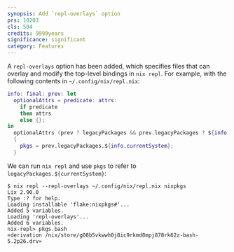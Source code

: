 ```yaml
---
synopsis: Add `repl-overlays` option
prs: 10203
cls: 504
credits: 9999years
significance: significant
category: Features
---
```


A `repl-overlays` option has been added, which specifies files that can overlay
and modify the top-level bindings in `nix repl`. For example, with the
following contents in `~/.config/nix/repl.nix`:

```nix
info: final: prev: let
  optionalAttrs = predicate: attrs:
    if predicate
    then attrs
    else {};
in
  optionalAttrs (prev ? legacyPackages && prev.legacyPackages ? ${info.currentSystem})
  {
    pkgs = prev.legacyPackages.${info.currentSystem};
  }
```

We can run `nix repl` and use `pkgs` to refer to `legacyPackages.${currentSystem}`:

```ShellSession
$ nix repl --repl-overlays ~/.config/nix/repl.nix nixpkgs
Lix 2.90.0
Type :? for help.
Loading installable 'flake:nixpkgs#'...
Added 5 variables.
Loading 'repl-overlays'...
Added 6 variables.
nix-repl> pkgs.bash
«derivation /nix/store/g08b5vkwwh0j8ic9rkmd8mpj878rk62z-bash-5.2p26.drv»
```

